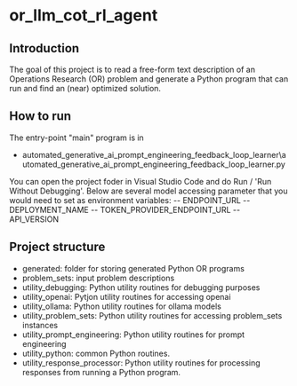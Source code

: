 # or_llm_cot_rl_agent

## Introduction
The goal of this project is to read a free-form text description of an Operations Research (OR) problem and generate a Python program that can run and find an (near) optimized solution.

## How to run
The entry-point "main" program is in
- automated_generative_ai_prompt_engineering_feedback_loop_learner\automated_generative_ai_prompt_engineering_feedback_loop_learner.py

You can open the project foder in Visual Studio Code and do Run / 'Run Without Debugging'.
Below are several model accessing parameter that you would need to set as environment variables:
-- ENDPOINT_URL
-- DEPLOYMENT_NAME
-- TOKEN_PROVIDER_ENDPOINT_URL
-- API_VERSION

## Project structure
- generated: folder for storing generated Python OR programs
- problem_sets: input problem descriptions
- utility_debugging: Python utility routines for debugging purposes
- utility_openai: Pytjon utility routines for accessing openai
- utility_ollama: Python utility routines for ollama models
- utility_problem_sets: Python utility routines for accessing problem_sets instances
- utility_prompt_engineering: Python utility routines for prompt engineering
- utility_python: common Python routines.
- utility_response_processor: Python utility routines for processing responses from running a Python program.


